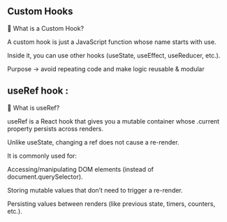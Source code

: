 ## Custom Hooks
🔹 What is a Custom Hook?

A custom hook is just a JavaScript function whose name starts with use.

Inside it, you can use other hooks (useState, useEffect, useReducer, etc.).

Purpose → avoid repeating code and make logic reusable & modular


## useRef hook : 
🔹 What is useRef?

useRef is a React hook that gives you a mutable container whose .current property persists across renders.

Unlike useState, changing a ref does not cause a re-render.

It is commonly used for:

Accessing/manipulating DOM elements (instead of document.querySelector).

Storing mutable values that don’t need to trigger a re-render.

Persisting values between renders (like previous state, timers, counters, etc.).